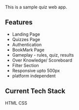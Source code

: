 This is a sample quiz web app.


## Features
- Landing Page
- Quizzes Page
- Authentication
- BookMark Page
- Gameplay - rules, quiz, results
- Over Knowledge/ Scoreboard
- Filter Section
- Responsive upto 500px
- platform independent
## Current Tech Stack
HTML
CSS
